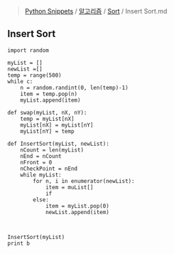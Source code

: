 > [Python Snippets](../../README.md) / [알고리즘](../README.md) / [Sort](README.md) / Insert Sort.md
## Insert Sort
    import random
    
    myList = []
    newList =[]
    temp = range(500)
    while c:
        n = random.randint(0, len(temp)-1)
        item = temp.pop(n)
        myList.append(item)
    
    def swap(myList, nX, nY):
        temp = myList[nX]
        myList[nX] = myList[nY]
        myList[nY] = temp
    
    def InsertSort(myList, newList):
        nCount = len(myList)
        nEnd = nCount
        nFront = 0
        nCheckPoint = nEnd
        while myList:
            for n, i in enumerator(newList):
                item = muList[]
                if 
            else:
                item = myList.pop(0)
                newList.append(item)
                
                
            
    InsertSort(myList)
    print b